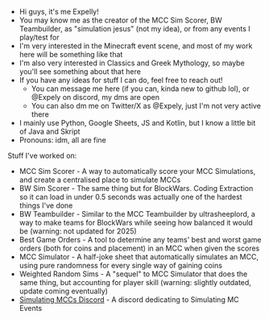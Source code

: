 - Hi guys, it's me Expelly!
- You may know me as the creator of the MCC Sim Scorer, BW Teambuilder, as "simulation jesus" (not my idea), or from any events I play/test for
- I'm very interested in the Minecraft event scene, and most of my work here will be something like that
- I'm also very interested in Classics and Greek Mythology, so maybe you'll see something about that here
- If you have any ideas for stuff I can do, feel free to reach out!
  - You can message me here (if you can, kinda new to github lol), or @Expely on discord, my dms are open
  - You can also dm me on Twitter/X as @Expely, just I'm not very active there
- I mainly use Python, Google Sheets, JS and Kotlin, but I know a little bit of Java and Skript
- Pronouns: idm, all are fine

Stuff I've worked on:
- MCC Sim Scorer - A way to automatically score your MCC Simulations, and create a centralised place to simulate MCCs
- BW Sim Scorer - The same thing but for BlockWars. Coding Extraction so it can load in under 0.5 seconds was actually one of the hardest things I've done
- BW Teambuilder - Similar to the MCC Teambuilder by ultrasheeplord, a way to make teams for BlockWars while seeing how balanced it would be (warning: not updated for 2025)
- Best Game Orders - A tool to determine any teams' best and worst game orders (both for coins and placement) in an MCC when given the scores
- MCC Simulator - A half-joke sheet that automatically simulates an MCC, using pure randomness for every single way of gaining coins
- Weighted Random Sims - A "sequel" to MCC Simulator that does the same thing, but accounting for player skill (warning: slightly outdated, update coming eventually)
- [Simulating MCCs Discord](https://discord.com/invite/eEx3x3UafZ "Discord Link") - A discord dedicating to Simulating MC Events

<!---
Expellyy/Expellyy is a ✨ special ✨ repository because its `README.md` (this file) appears on your GitHub profile.
You can click the Preview link to take a look at your changes.
--->
